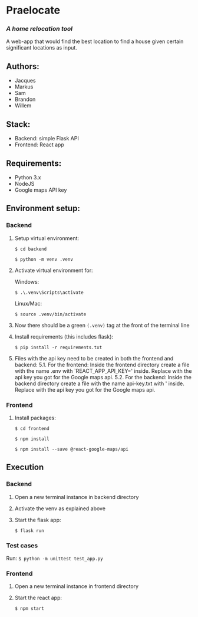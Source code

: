 # Praelocate

### _A home relocation tool_

A web-app that would find the best location to find a house given certain significant locations as input.

## Authors:

- Jacques
- Markus
- Sam
- Brandon
- Willem

## Stack:

- Backend: simple Flask API
- Frontend: React app

## Requirements:

- Python 3.x
- NodeJS
- Google maps API key

## Environment setup:

### Backend

1. Setup virtual environment:

   `$ cd backend`

   `$ python -m venv .venv`

2. Activate virtual environment for:

   Windows:

   `$ .\.venv\Scripts\activate`

   Linux/Mac:

   `$ source .venv/bin/activate`

3. Now there should be a green `(.venv)` tag at the front of the terminal line
4. Install requirements (this includes flask):

   `$ pip install -r requirements.txt`

5. Files with the api key need to be created in both the frontend and backend:
5.1. For the frontend: 
	Inside the frontend directory create a file with the name .env with `REACT_APP_API_KEY=<api-key>' inside. Replace <api-key> with the api key you got for the Google maps api.
5.2. For the backend:
	Inside the backend directory create a file with the name api-key.txt with <api-key>' inside. Replace <api-key> with the api key you got for the Google maps api.

### Frontend

1. Install packages:

   `$ cd frontend`

   `$ npm install`

   `$ npm install --save @react-google-maps/api`

## Execution

### Backend

1. Open a new terminal instance in backend directory
2. Activate the venv as explained above
3. Start the flask app:

   `$ flask run`

### Test cases

Run:
`$ python -m unittest test_app.py`

### Frontend

1. Open a new terminal instance in frontend directory
2. Start the react app:

   `$ npm start`

